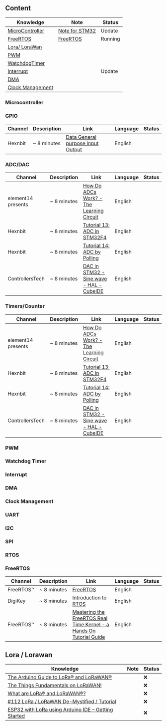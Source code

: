 ## Content

| Knowledge                            | Note                                                                                               | Status  |
| ------------------------------------ | -------------------------------------------------------------------------------------------------- | ------- |
| [MicroController](#microcontroller)  | [Note for STM32](https://thanhdeptrai.notion.site/stm32f4x-d81f2376cfe649389089d610025f7f67?pvs=4) | Update  |
| [FreeRTOS](#freertos)                | [FreeRTOS](https://thanhdeptrai.notion.site/freertos-115f363afe39806e9cbdf60cab2b4ee2?pvs=4)       | Running |
| [Lora/ LoraWan](#lora/lorawan)       |                                                                                                    |         |
| [PWM](#pwm)                          |                                                                                                    |         |
| [WatchdogTimer](#watchdog)           |                                                                                                    |         |
| [Interrupt](#interrupt)              |                                                                                                    | Update  |
| [DMA](#dma)                          |                                                                                                    |         |
| [Clock Management](#clockmanagement) |                                                                                                    |         |

### Microcontroller

### GPIO

| Channel | Description | Link                                                                             | Language | Status |
| ------- | ----------- | -------------------------------------------------------------------------------- | -------- | ------ |
| Hexnbit | ~ 8 minutes | [Data General purpose Input Output](https://www.youtube.com/watch?v=tjDhmavBGf0) | English  |        |

### ADC/DAC

| Channel            | Description | Link                                                                                    | Language | Status |
| ------------------ | ----------- | --------------------------------------------------------------------------------------- | -------- | ------ |
| element14 presents | ~ 8 minutes | [How Do ADCs Work? - The Learning Circuit](https://www.youtube.com/watch?v=g4BvbAKNQ90) | English  |        |
| Hexnbit            | ~ 8 minutes | [Tutorial 13: ADC in STM32F4](https://www.youtube.com/watch?v=vIlG_i3GqeU)              | English  |        |
| Hexnbit            | ~ 8 minutes | [Tutorial 14: ADC by Polling](https://www.youtube.com/watch?v=uUi6JyUuEJA)              | English  |        |
| ControllersTech    | ~ 8 minutes | [DAC in STM32 - Sine wave - HAL - CubeIDE](https://www.youtube.com/watch?v=6Z1L6ox63j0) | English  |        |

### Timers/Counter

| Channel            | Description | Link                                                                                    | Language | Status |
| ------------------ | ----------- | --------------------------------------------------------------------------------------- | -------- | ------ |
| element14 presents | ~ 8 minutes | [How Do ADCs Work? - The Learning Circuit](https://www.youtube.com/watch?v=g4BvbAKNQ90) | English  |        |
| Hexnbit            | ~ 8 minutes | [Tutorial 13: ADC in STM32F4](https://www.youtube.com/watch?v=vIlG_i3GqeU)              | English  |        |
| Hexnbit            | ~ 8 minutes | [Tutorial 14: ADC by Polling](https://www.youtube.com/watch?v=uUi6JyUuEJA)              | English  |        |
| ControllersTech    | ~ 8 minutes | [DAC in STM32 - Sine wave - HAL - CubeIDE](https://www.youtube.com/watch?v=6Z1L6ox63j0) | English  |        |

### PWM

### Watchdog Timer

### Interrupt

### DMA

### Clock Management

### UART

### I2C

### SPI

### RTOS

### FreeRTOS

| Channel   | Description | Link                                                                                                                                                     | Language | Status |
| --------- | ----------- | -------------------------------------------------------------------------------------------------------------------------------------------------------- | -------- | ------ |
| FreeRTOS™ | ~ 8 minutes | [FreeRTOS](https://www.freertos.org/)                                                                                                                    | English  |        |
| DigiKey   | ~ 8 minutes | [Introduction to RTOS](https://www.youtube.com/playlist?list=PLEBQazB0HUyQ4hAPU1cJED6t3DU0h34bz)                                                         | English  |        |
| FreeRTOS™ | ~ 8 minutes | [Mastering the FreeRTOS Real Time Kernel - a Hands On Tutorial Guide](https://www.freertos.org/Documentation/02-Kernel/07-Books-and-manual/01-RTOS_book) | English  |        |

## Lora / Lorawan

| Knowledge                                                                                                                        | Note | Status |
| -------------------------------------------------------------------------------------------------------------------------------- | ---- | ------ |
| [The Arduino Guide to LoRa® and LoRaWAN®](https://docs.arduino.cc/learn/communication/lorawan-101/)                              |      | ❌     |
| [The Things Fundamentals on LoRaWAN!](https://www.thethingsnetwork.org/docs/lorawan/)                                            |      | ❌     |
| [What are LoRa® and LoRaWAN®?](#zephyr)                                                                                          |      | ❌     |
| [#112 LoRa / LoRaWAN De-Mystified / Tutorial](https://www.youtube.com/watch?v=hMOwbNUpDQA)                                       |      | ❌     |
| [ESP32 with LoRa using Arduino IDE – Getting Started](https://randomnerdtutorials.com/esp32-lora-rfm95-transceiver-arduino-ide/) |      | ❌     |
